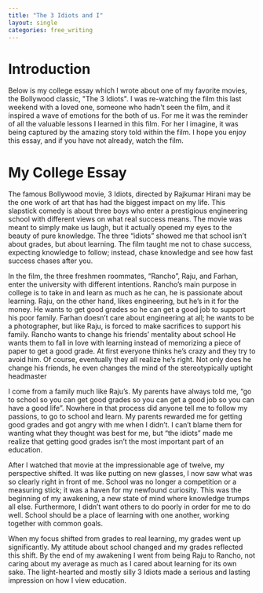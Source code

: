 ```yaml
---
title: "The 3 Idiots and I"
layout: single
categories: free_writing
---
```


# Introduction
Below is my college essay which I wrote about one of my favorite movies,
 the Bollywood classic, "The 3 Idiots".
I was re-watching the film this last weekend with a loved one, someone who hadn't seen the film,
and it inspired a wave of emotions for the both of us.
For me it was the reminder of all the valuable lessons I learned in this film.
For her I imagine, it was being captured by the amazing story told within the film.
I hope you enjoy this essay, and if you have not already, watch the film.

# My College Essay
The famous Bollywood movie, 3 Idiots, directed by Rajkumar Hirani may be the one work of art that has had the biggest impact on my life. This slapstick comedy is about three boys who enter a prestigious engineering school with different views on what real success means. The movie was meant to simply make us laugh, but it actually opened my eyes to the beauty of pure knowledge. The three “idiots” showed me that school isn’t about grades, but about learning. The film taught me not to chase success, expecting knowledge to follow; instead, chase knowledge and see how fast success chases after you.

 In the film, the three freshmen roommates, “Rancho”, Raju, and Farhan, enter the university with different intentions. Rancho’s main purpose in college is to take in and learn as much as he can, he is passionate about learning. Raju, on the other hand, likes engineering, but he’s in it for the money. He wants to get good grades so he can get a good job to support his poor family. Farhan doesn’t care about engineering at all; he wants to be a photographer, but like Raju, is forced to make sacrifices to support his family. Rancho wants to change his friends’ mentality about school He wants them to fall in love with learning instead of memorizing a piece of paper to get a good grade. At first everyone thinks he’s crazy and they try to avoid him. Of course, eventually they all realize he’s right. Not only does he change his friends, he even changes the mind of the stereotypically uptight headmaster

 I come from a family much like Raju’s.  My parents have always told me, “go to school so you can get good grades so you can get a good job so you can have a good life”. Nowhere in that process did anyone tell me to follow my passions, to go to school and learn. My parents rewarded me for getting good grades and got angry with me when I didn’t. I can’t blame them for wanting what they thought was best for me, but “the idiots” made me realize that getting good grades isn’t the most important part of an education.

After I watched that movie at the impressionable age of twelve, my perspective shifted. It was like putting on new glasses, I now saw what was so clearly right in front of me. School was no longer a competition or a measuring stick; it was a haven for my newfound curiosity. This was the beginning of my awakening, a new state of mind where knowledge trumps all else. Furthermore, I didn’t want others to do poorly in order for me to do well. School should be a place of learning with one another, working together with common goals.

When my focus shifted from grades to real learning, my grades went up significantly. My attitude about school changed and my grades reflected this shift. By the end of my awakening I went from being Raju to Rancho, not caring about my average as much as I cared about learning for its own sake. The light-hearted and mostly silly 3 Idiots made a serious and lasting impression on how I view education.
